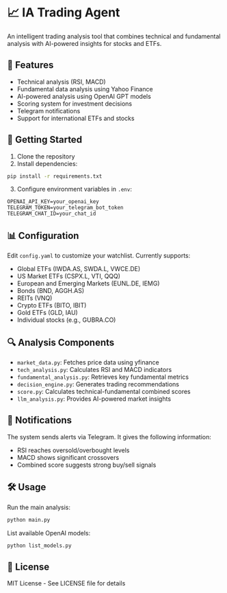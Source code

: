 # 📈 IA Trading Agent

An intelligent trading analysis tool that combines technical and fundamental analysis with AI-powered insights for stocks and ETFs.

## 🌟 Features

-   Technical analysis (RSI, MACD)
-   Fundamental data analysis using Yahoo Finance
-   AI-powered analysis using OpenAI GPT models
-   Scoring system for investment decisions
-   Telegram notifications
-   Support for international ETFs and stocks

## 🚀 Getting Started

1. Clone the repository
2. Install dependencies:

```bash
pip install -r requirements.txt
```

3. Configure environment variables in `.env`:

```
OPENAI_API_KEY=your_openai_key
TELEGRAM_TOKEN=your_telegram_bot_token
TELEGRAM_CHAT_ID=your_chat_id
```

## 📊 Configuration

Edit `config.yaml` to customize your watchlist. Currently supports:

-   Global ETFs (IWDA.AS, SWDA.L, VWCE.DE)
-   US Market ETFs (CSPX.L, VTI, QQQ)
-   European and Emerging Markets (EUNL.DE, IEMG)
-   Bonds (BND, AGGH.AS)
-   REITs (VNQ)
-   Crypto ETFs (BITO, IBIT)
-   Gold ETFs (GLD, IAU)
-   Individual stocks (e.g., GUBRA.CO)

## 🔍 Analysis Components

-   `market_data.py`: Fetches price data using yfinance
-   `tech_analysis.py`: Calculates RSI and MACD indicators
-   `fundamental_analysis.py`: Retrieves key fundamental metrics
-   `decision_engine.py`: Generates trading recommendations
-   `score.py`: Calculates technical-fundamental combined scores
-   `llm_analysis.py`: Provides AI-powered market insights

## 📱 Notifications

The system sends alerts via Telegram. It gives the following information:

-   RSI reaches oversold/overbought levels
-   MACD shows significant crossovers
-   Combined score suggests strong buy/sell signals

## 🛠️ Usage

Run the main analysis:

```bash
python main.py
```

List available OpenAI models:

```bash
python list_models.py
```

## 📝 License

MIT License - See LICENSE file for details
